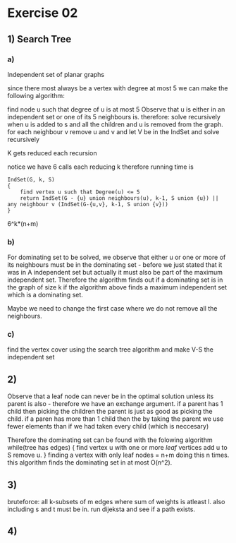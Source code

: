 # Exercise 02

## 1) Search Tree
### a)
Independent set of planar graphs

since there most always be a vertex with degree at most 5 we can make the following algorithm:

find node u such that degree of u is at most 5
Observe that u is either in an independent set or one of its 5 neighbours is.
therefore:
    solve recursively when u is added to s and all the children and u is removed from the graph.
    for each neighbour v
        remove u and v and let V be in the IndSet and solve recursively

K gets reduced each recursion

notice we have 6 calls each reducing k therefore running time is 


    IndSet(G, k, S)
    {
        find vertex u such that Degree(u) <= 5
        return IndSet(G - {u} union neighbours(u), k-1, S union {u}) || any neighbour v (IndSet(G-{u,v}, k-1, S union {v}))
    }
6^k*(n+m)
### b)
For dominating set to be solved, we observe that either u or one or more of its neighbours must be in the dominating set - before we just stated that it was in A independent set but actually it must also be part of the maximum independent set. Therefore the algorithm finds out if a dominating set is in the graph of size k if the algorithm above finds a maximum independent set which is a dominating set. 

Maybe we need to change the first case where we do not remove all the neighbours.

### c)
find the vertex cover using the search tree algorithm and make V-S the independent set

## 2)
Observe that a leaf node can never be in the optimal solution unless its parent is also - therefore we have an exchange argument. 
if a parent has 1 child then picking the children the parent is just as good as picking the child.
if a paren has more than 1 child then the by taking the parent we use fewer elements than if we had taken every child (which is neccesary)

Therefore the dominating set can be found with the folowing algorithm
    while(tree has edges)
    {
        find vertex u with one or more *leaf* vertices
        add u to S
        remove u.
    }
finding a vertex with only leaf nodes = n+m
doing this n times.
this algorithm finds the dominating set in at most O(n^2).

## 3)
bruteforce: all k-subsets of m edges where sum of weights is atleast l. also including s and t must be in.
run dijeksta and see if a path exists.

## 4)
